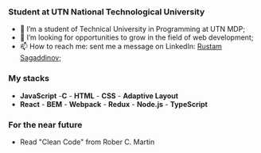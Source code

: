 ### Student at UTN National Technological University

- 🔭 I’m a student of Technical University in Programming at UTN MDP;
- 🤔 I’m looking for opportunities to grow in the field of web development;
- 📫 How to reach me: sent me a message on LinkedIn: [Rustam Sagaddinov](https://www.linkedin.com/in/rustam-sagaddinov);

### My stacks

- **JavaScript** -**C** - **HTML** - **CSS** - **Adaptive Layout**
- **React** - **BEM** - **Webpack** - **Redux** - **Node.js** - **TypeScript**

### For the near future

- Read "Clean Code" from Rober C. Martin
